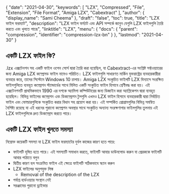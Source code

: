{
  "date": "2021-04-30",
  "keywords": [
    "LZX",
    "Compressed",
    "File",
    "Extension",
    "File Format",
    "Amiga LZX",
    "Cabextract"
  ],
  "author": {
    "display_name": "Sami Cheema"
  },
  "draft": "false",
  "toc": true,
  "title": "LZX ফাইল ফরম্যাট",
  "description": "LZX ফাইল ফর্ম্যাট এবং API সম্পর্কে জানুন যেগুলি LZX ফাইলগুলি তৈরি করতে এবং খুলতে পারে৷",
  "linktitle": "LZX",
  "menu": {
    "docs": {
      "parent": "compression",
      "identifier": "compression-lzx-bn"
    }
  },
  "lastmod": "2021-04-30"
}

## একটি LZX ফাইল কি? ##

.lzx এক্সটেনশন সহ একটি ফাইল ওপেন সোর্স দ্বারা তৈরি করা হয়েছিল, যা Cabextract-এর সংশ্লিষ্ট সফ্টওয়্যারের জন্য Amiga LZX কম্প্রেসড ফাইল নামেও পরিচিত। LZX ফাইলগুলি সাধারণত মার্কিন যুক্তরাষ্ট্রের ব্যবহারকারীরা ব্যবহার করে, তাদের সিস্টেমে Windows 10 চালায়। Amiga LZX সংকুচিত ফাইলটি LZX বিন্যাসে সংরক্ষিত ফাইলগুলিতে ব্যবহৃত কম্প্রেশন স্ট্যান্ডার্ডের সাথে মিলিত একটি সংকুচিত ফাইল হিসাবে শ্রেণীবদ্ধ করা হয়। এই এক্সটেনশনটি প্রাথমিকভাবে 1990 এর দশকে অ্যামিগা কম্পিউটারের জন্য ডিজাইন করা অ্যাপ্লিকেশন দ্বারা ব্যবহৃত হয়েছিল। বিভিন্ন ফাইলের কম্প্রেশন এবং ডিকম্প্রেশন টুলগুলি এখনও LZX ফাইল হিসাবে ব্যবহারকারী দ্বারা নির্বাচিত ফাইল এবং ফোল্ডারগুলিকে সংকুচিত করার বিধান সহ প্রয়োগ করা হয়। এই সম্পর্কিত প্রোগ্রামগুলির বিভিন্ন সমন্বিত বৈশিষ্ট্য রয়েছে যা এই ধরনের পুরানো কম্প্রেশন অবস্থার সাথে সংকুচিত অন্যান্য সংরক্ষণাগার ফাইলগুলির তুলনায় এই LZX ফাইলগুলিকে দ্রুত ডিকম্প্রেস করতে পারে।
  
## একটি LZX ফাইল খুলতে সমস্যা ##

নিম্নোক্ত কয়েকটি সমস্যা যা LZX ফাইল ফরম্যাটের দুর্বল কাজের কারণ হতে পারে:
  
* ফাইলটি দূষিত হতে পারে। এই সমস্যাটি সমাধান করতে, ফাইলটি আবার ডাউনলোড করুন বা প্রেরককে ফাইলটি আবার পাঠাতে বলুন
* দ্বিতীয় কারণ হল সংক্রমিত ফাইল এই ক্ষেত্রে ফাইলটি সঠিকভাবে স্ক্যান করুন
* LZX ফাইলের অনুপযুক্ত লিঙ্ক
  *	 Removal of the description of the LZX 
* পর্যাপ্ত হার্ডওয়্যার সংস্থান নেই
* সরঞ্জামের পুরানো ড্রাইভার

